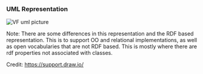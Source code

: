 ### UML Representation

![VF uml picture](https://rawgit.com/valueflows/valueflows/master/release-doc-in-process/ValueFlowsUML.png)

Note: There are some differences in this representation and the RDF based representation.  This is to support OO and relational implementations, as well as open vocabularies that are not RDF based.  This is mostly where there are rdf properties not associated with classes.

Credit: https://support.draw.io/